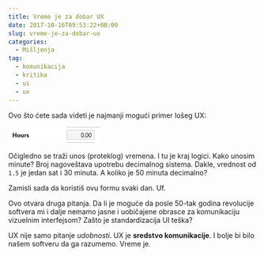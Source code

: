 ```yaml
---
title: Vreme je za dobar UX
date: 2017-10-16T09:53:22+00:00
slug: vreme-je-za-dobar-ux
categories:
  - Mišljenja
tag:
  - komunikacija
  - kritika
  - ui
  - ux
---
```


Ovo što ćete sada videti je najmanji mogući primer lošeg UX:

<!--more-->

![](hours.png)

Očigledno se traži unos (proteklog) vremena. I tu je kraj logici. Kako unosim minute? Broj nagoveštava upotrebu decimalnog sistema. Dakle, vrednost od `1.5` je jedan sat i 30 minuta. A koliko je 50 minuta decimalno?

Zamisli sada da koristiš ovu formu svaki dan. Uf.

Ovo otvara druga pitanja. Da li je moguće da posle 50-tak godina revolucije softvera mi i dalje nemamo jasne i uobičajene obrasce za komunikaciju vizuelnim interfejsom? Zašto je standardizacija UI teška?

UX nije samo pitanje _udobnosti_. UX je **sredstvo komunikacije**. I bolje bi bilo našem softveru da ga razumemo. Vreme je.
